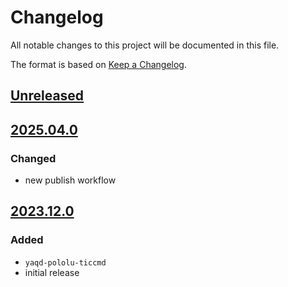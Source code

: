 # Changelog
All notable changes to this project will be documented in this file.

The format is based on [Keep a Changelog](https://keepachangelog.com/).

## [Unreleased]

## [2025.04.0]

### Changed
- new publish workflow

## [2023.12.0]

### Added
- `yaqd-pololu-ticcmd`
- initial release

[Unreleased]: https://github.com/yaq-project/yaqd-pololu/-/compare/v2025.04.0...main
[2025.04.0]:  https://github.com/yaq-project/yaqd-pololu/-/tags/v2025.04.0
[2023.12.0]:  https://github.com/yaq-project/yaqd-pololu/-/tags/v2023.12.0
